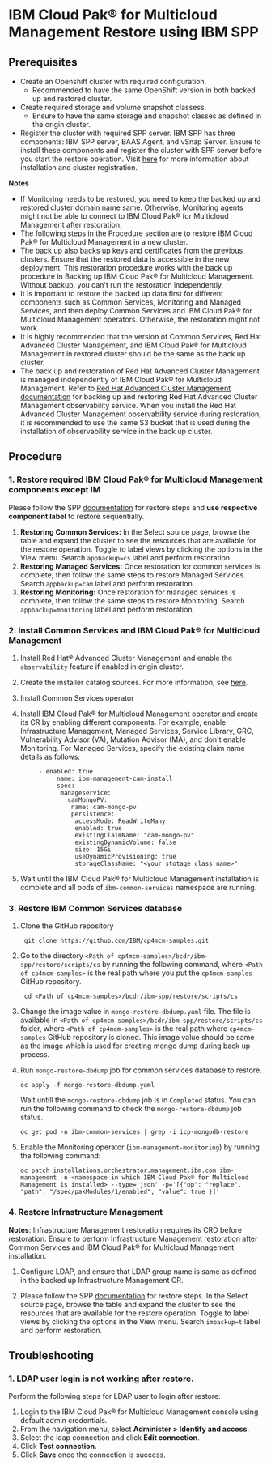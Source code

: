 # IBM Cloud Pak® for Multicloud Management Restore using IBM SPP

## Prerequisites
- Create an Openshift cluster with required configuration.
	- Recommended to have the same OpenShift version in both backed up and restored cluster.
- Create required storage and volume snapshot classess.
	- Ensure to have the same storage and snapshot classes as defined in the origin cluster.
- Register the cluster with required SPP server. IBM SPP has three components: IBM SPP server, BAAS Agent, and vSnap Server. Ensure to install these components and register the cluster with SPP server before you start the restore operation. Visit [here](https://www.ibm.com/docs/en/spp/) for more information about installation and cluster registration.

**Notes**
- If Monitoring needs to be restored, you need to keep the backed up and restored cluster domain name same. Otherwise, Monitoring agents might not be able to connect to IBM Cloud Pak® for Multicloud Management after restoration.
- The following steps in the Procedure section are to restore IBM Cloud Pak® for Multicloud Management in a new cluster.
- The back up also backs up keys and certificates from the previous clusters. Ensure that the restored data is accessible in the new deployment. This restoration procedure works with the back up procedure in Backing up IBM Cloud Pak® for Multicloud Management. Without backup, you can't run the restoration independently.
- It is important to restore the backed up data first for different components such as Common Services, Monitoring and Managed Services, and then deploy Common Services and IBM Cloud Pak® for Multicloud Management operators. Otherwise, the restoration might not work.
- It is highly recommended that the version of Common Services, Red Hat Advanced Cluster Management, and IBM Cloud Pak® for Multicloud Management in restored cluster should be the same as the back up cluster.
- The back up and restoration of Red Hat Advanced Cluster Management is managed independently of IBM Cloud Pak® for Multicloud Management. Refer to [Red Hat Advanced Cluster Management documentation](https://access.redhat.com/documentation/en-us/red_hat_advanced_cluster_management_for_kubernetes) for backing up and restoring Red Hat Advanced Cluster Management observability service. When you install the Red Hat Advanced Cluster Management observability service during restoration, it is recommended to use the same S3 bucket that is used during the installation of observability service in the back up cluster.


## Procedure

### 1. Restore required IBM Cloud Pak® for Multicloud Management components except IM
Please follow the SPP [documentation](https://www.ibm.com/docs/en/spp/10.1.9?topic=data-restoring-openshift-cluster-scoped-namespace-scoped-resources) for restore steps and **use respective component label** to restore sequentially.
  
  
  1. **Restoring Common Services:** In the Select source page, browse the table and expand the cluster to see the resources that are available for the restore operation. Toggle to label views by clicking the options in the View menu. Search `appbackup=cs` label and perform restoration.
  2. **Restoring Managed Services:** Once restoration for common services is complete, then follow the same steps to restore Managed Services. Search `appbackup=cam` label and perform restoration.
  3. **Restoring Monitoring:** Once restoration for managed services is complete, then follow the same steps to restore Monitoring. Search `appbackup=monitoring` label and perform restoration.


### 2. Install Common Services and IBM Cloud Pak® for Multicloud Management
     
  1. Install Red Hat® Advanced Cluster Management and enable the `observability` feature if enabled in origin cluster.
  2. Create the installer catalog sources. For more information, see [here](https://www-03preprod.ibm.com/support/knowledgecenter/SSFC4F_2.3.0/install/prep_online.html#create_source).
  3. Install Common Services operator
  4. Install IBM Cloud Pak® for Multicloud Management operator and create its CR by enabling different components. For example, enable Infrastructure Management, Managed Services, Service Library, GRC, Vulnerability Advisor (VA), Mutation Advisor (MA), and don't enable Monitoring. For Managed Services, specify the existing claim name details as follows:
			    
	    ```
			 - enabled: true
                  name: ibm-management-cam-install
                  spec:
                   manageservice:
				     camMongoPV:
                      name: cam-mongo-pv
                      persistence:
                       accessMode: ReadWriteMany
                       enabled: true
                       existingClaimName: "cam-mongo-pv"
                       existingDynamicVolume: false
                       size: 15Gi
                       useDynamicProvisioning: true
                       storageClassName: "<your stotage class name>"
	    ```
  5. Wait until the IBM Cloud Pak® for Multicloud Management installation is complete and all pods of `ibm-common-services` namespace are running.

### 3. Restore IBM Common Services database

  1. Clone the GitHub repository

     ```
      git clone https://github.com/IBM/cp4mcm-samples.git
     ```

  2. Go to the directory `<Path of cp4mcm-samples>/bcdr/ibm-spp/restore/scripts/cs` by running the following command, where `<Path of cp4mcm-samples>` is the real path where you put the `cp4mcm-samples` GitHub repository.

     ```
      cd <Path of cp4mcm-samples>/bcdr/ibm-spp/restore/scripts/cs
     ```
     
  3. Change the image value in `mongo-restore-dbdump.yaml` file. The file is available in `<Path of cp4mcm-samples>/bcdr/ibm-spp/restore/scripts/cs` folder, where `<Path of cp4mcm-samples>` is the real path where `cp4mcm-samples` GitHub repository is cloned. This image value should be same as the image which is used for creating mongo dump during back up process.


  4. Run `mongo-restore-dbdump` job for common services database to restore.

     ```
     oc apply -f mongo-restore-dbdump.yaml
     ```

     Wait untill the `mongo-restore-dbdump` job is in `Completed` status. You can run the following command to check the `mongo-restore-dbdump` job status.

     ```
     oc get pod -n ibm-common-services | grep -i icp-mongodb-restore
     ``` 

  5. Enable the Monitoring operator (`ibm-management-monitoring`) by running the following command:

     ```
     oc patch installations.orchestrator.management.ibm.com ibm-management -n <namespace in which IBM Cloud Pak® for Multicloud Management is installed> --type='json' -p='[{"op": "replace", "path": "/spec/pakModules/1/enabled", "value": true }]'
     ```

### 4. Restore Infrastructure Management

  **Notes**: Infrastructure Management restoration requires its CRD before restoration. Ensure to perform Infrastructure Management restoration after Common Services and IBM Cloud Pak® for Multicloud Management installation.

  1. Configure LDAP, and ensure that LDAP group name is same as defined in the backed up Infrastructure Management CR.

  2. Please follow the SPP [documentation](https://www.ibm.com/docs/en/spp/10.1.9?topic=data-restoring-openshift-cluster-scoped-namespace-scoped-resources) for restore steps. In the Select source page, browse the table and expand the cluster to see the resources that are available for the restore operation. Toggle to label views by clicking the options in the View menu. Search `imbackup=t` label and perform restoration.

## Troubleshooting

### 1. LDAP user login is not working after restore.

Perform the following steps for LDAP user to login after restore:

1. Login to the IBM Cloud Pak® for Multicloud Management console using default admin credentials.
2. From the navigation menu, select **Administer > Identify and access**.
3. Select the ldap connection and click **Edit connection**.
4. Click **Test connection**.
5. Click **Save** once the connection is success.
